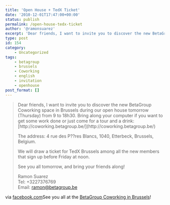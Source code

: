 ```yaml
---
title: 'Open House + TedX Ticket'
date: '2010-12-01T17:47:00+00:00'
status: publish
permalink: /open-house-tedx-ticket
author: '@ramonsuarez'
excerpt: 'Dear friends, I want to invite you to discover the new BetaGroup Coworking space in Brussels during our open house tomorrow (Thursday) from 9 to 18h30. Bring along your computer if you want to get some work done or just come for a tour and a drink...'
type: post
id: 154
category:
    - Uncategorized
tags:
    - betagroup
    - brussels
    - Coworking
    - english
    - invitation
    - openhouse
post_format: []
---
```

> <td class="data">Dear friends, I want to invite you to discover the new BetaGroup Coworking space in Brussels during our open house tomorrow (Thursday) from 9 to 18h30. Bring along your computer if you want to get some work done or just come for a tour and a drink: [<span>http://coworking.betagroup</span><span class="><span><a href=">.be/</span>](http://coworking.betagroup.be/)
> 
> The address: 4 rue des P??res Blancs, 1040, Etterbeck, Brussels, Belgium.
> 
> We will draw a ticket for TedX Brussels among all the new members that sign up before Friday at noon.
> 
> See you all tomorrow, and bring your friends along!
> 
> Ramon Suarez  
> Tel: +3227376769  
> Email: [ramon@betagroup.be](http://www.facebook.com/event.php?eid=160040477372169&num_event_invites=0/mailto:ramon@betagroup.be)
> 
> </td>

via [facebook.com](http://www.facebook.com/event.php?eid=160040477372169&num_event_invites=0)</div>See you all at the [BetaGroup Coworking in Brussels](http://coworking.betagroup.be)!

</div>